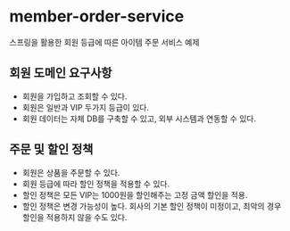 # member-order-service

스프링을 활용한 회원 등급에 따른 아이템 주문 서비스 예제


## 회원 도메인 요구사항

 - 회원을 가입하고 조회할 수 있다.
 - 회원은 일반과 VIP 두가지 등급이 있다.
 - 회원 데이터는 자체 DB를 구축할 수 있고, 외부 시스템과 연동할 수 있다.

## 주문 및 할인 정책

 - 회원은 상품을 주문할 수 있다.
 - 회원 등급에 따라 할인 정책을 적용할 수 있다.
 - 할인 정책은 모든 VIP는 1000원을 할인해주는 고정 금액 할인을 적용.
 - 할인 정책은 변경 가능성이 높다. 회사의 기본 할인 정책이 미정이고, 최악의 경우 할인을 적용하지 않을 수도 있다.

